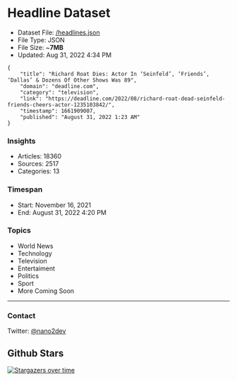 # Headline Dataset

- Dataset File: [/headlines.json](https://raw.githubusercontent.com/fwd/news/master/headlines.json) 
- File Type: JSON
- File Size: ~**7MB**
- Updated: Aug 31, 2022 4:34 PM

```
{
    "title": "Richard Roat Dies: Actor In ‘Seinfeld’, ‘Friends’, ‘Dallas’ & Dozens Of Other Shows Was 89",
    "domain": "deadline.com",
    "category": "television",
    "link": "https://deadline.com/2022/08/richard-roat-dead-seinfeld-friends-cheers-actor-1235103842/",
    "timestamp": 1661909007,
    "published": "August 31, 2022 1:23 AM"
}
```

### Insights

- Articles: 18360
- Sources: 2517
- Categories: 13

### Timespan

- Start: November 16, 2021
- End: August 31, 2022 4:20 PM

### Topics

- World News
- Technology
- Television
- Entertaiment
- Politics
- Sport
- More Coming Soon

---

### Contact 

Twitter: [@nano2dev](https://twitter.com/nano2dev)

## Github Stars

[![Stargazers over time](https://starchart.cc/fwd/news.svg)](https://starchart.cc/fwd/news)
	